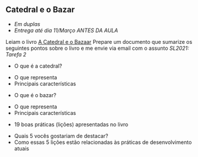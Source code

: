 ## Catedral e o Bazar

* *Em duplas*
* *Entrega até dia 11/Março ANTES DA AULA*

Leiam o livro [A Catedral e o Bazaar](http://www.dominiopublico.gov.br/download/texto/tl000001.pdf)
Prepare um documento que sumarize os seguintes pontos sobre o livro e me
envie via email com o assunto *SL2021: Tarefa 2*

* O que é a catedral?
- O que representa
- Principais características
* O que é o bazar?
- O que representa
- Principais características
* 19 boas práticas (lições) apresentadas no livro
-  Quais 5 vocês gostariam de destacar?
-  Como essas 5 lições estão relacionadas às práticas de desenvolvimento atuais

